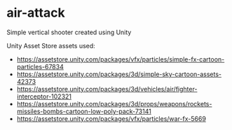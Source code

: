 # air-attack
Simple vertical shooter created using Unity

Unity Asset Store assets used:
- https://assetstore.unity.com/packages/vfx/particles/simple-fx-cartoon-particles-67834
- https://assetstore.unity.com/packages/3d/simple-sky-cartoon-assets-42373
- https://assetstore.unity.com/packages/3d/vehicles/air/fighter-interceptor-102321
- https://assetstore.unity.com/packages/3d/props/weapons/rockets-missiles-bombs-cartoon-low-poly-pack-73141
- https://assetstore.unity.com/packages/vfx/particles/war-fx-5669
